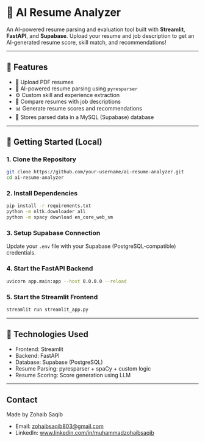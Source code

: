 # 🧠 AI Resume Analyzer

An AI-powered resume parsing and evaluation tool built with **Streamlit**, **FastAPI**, and **Supabase**. Upload your resume and job description to get an AI-generated resume score, skill match, and recommendations!

---

## 📌 Features

- 📄 Upload PDF resumes
- 🧠 AI-powered resume parsing using `pyresparser`
- ⚙️ Custom skill and experience extraction
- 📝 Compare resumes with job descriptions
- 📊 Generate resume scores and recommendations
- 💾 Stores parsed data in a MySQL (Supabase) database

---

## 🚀 Getting Started (Local)

### 1. Clone the Repository

```bash
git clone https://github.com/your-username/ai-resume-analyzer.git
cd ai-resume-analyzer
```

### 2. Install Dependencies

```bash
pip install -r requirements.txt
python -m nltk.downloader all
python -m spacy download en_core_web_sm
```

### 3. Setup Supabase Connection
Update your `.env` file with your Supabase (PostgreSQL-compatible) credentials.

### 4. Start the FastAPI Backend
```bash
uvicorn app.main:app --host 0.0.0.0 --reload
```

### 5. Start the Streamlit Frontend
```bash
streamlit run streamlit_app.py
```

---

## 🧪 Technologies Used
- Frontend: Streamlit
- Backend: FastAPI
- Database: Supabase (PostgreSQL)
- Resume Parsing: pyresparser + spaCy + custom logic
- Resume Scoring: Score generation using LLM

---

## Contact
Made by Zohaib Saqib
- Email: zohaibsaqib803@gmail.com
- LinkedIn: www.linkedin.com/in/muhammadzohaibsaqib
